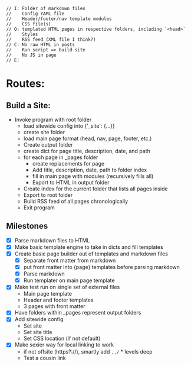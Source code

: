     // I: Folder of markdown files
    //    Config YAML file
    //    Header/footer/nav template modules
    //    CSS file(s)
    // O: templated HTML pages in respective folders, including `<head>`
    //    Styles
    //    RSS feed (XML file I think?)
    // C: No raw HTML in posts
    //    Run script => build site
    //    No JS in page
    // E:

# Routes:

## Build a Site:

* Invoke program with root folder
  * load sitewide config into {'_site': {...}}
  * create site folder
  * load main page format (head, nav, page, footer, etc.)
  * Create output folder
  * create dict for page title, description, date, and path
  * for each page in _pages folder
    * create replacements for page
    * Add title, description, date, path to folder index
    * fill in main page with modules (recursively fills all)
    * Export to HTML in output folder
  * Create index for the current folder that lists all pages inside
  * Export to root folder
  * Build RSS feed of all pages chronologically
  * Exit program

## Milestones

* [x] Parse markdown files to HTML
* [x] Make basic template engine to take in dicts and fill templates
* [x] Create basic page builder out of templates and markdown files
  * [x] Separate front matter from markdown
  * [x] put front matter into {page} templates before parsing markdown
  * [x] Parse markdown
  * [x] Run templater on main page template
* [x] Make test run on single set of external files
  * Main page template
  * Header and footer templates
  * 3 pages with front matter
* [x] Have folders within _pages represent output folders
* [x] Add sitewide config 
  * Set site
  * Set site title
  * Set CSS location (if not default)
* [x] Make sexier way for local linking to work
  * if not offsite (https?://), smartly add `../` * levels deep
  * Test a cousin link
